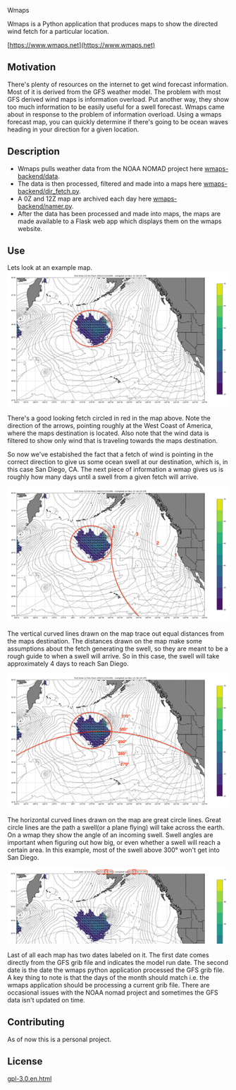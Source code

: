  Wmaps

Wmaps is a Python application that produces maps to show the directed wind fetch for a particular location.    

[https://www.wmaps.net](https://www.wmaps.net)

## Motivation

There's plenty of resources on the internet to get wind forecast information.  Most of it is derived from the GFS weather model.  The problem with most GFS derived wind maps is information overload. Put another way, they show too much information to be easily useful for a swell forecast. Wmaps came about in response to the problem of information overload. Using a wmaps forecast map, you can quickly determine if there's going to be ocean waves heading in your direction for a given location.


## Description

  * Wmaps pulls weather data from the NOAA NOMAD project here [wmaps-backend/data](https://github.com/a-seskunas/wmaps-backend/tree/main/data).   
  * The data is then processed, filtered and made into a maps here [wmaps-backend/dir_fetch.py](https://github.com/a-seskunas/wmaps-backend/blob/main/dir_fetch.py).   
  * A 0Z and 12Z map are archived each day here [wmaps-backend/namer.py](https://github.com/a-seskunas/wmaps-backend/blob/main/namer.py).    
  * After the data has been processed and made into maps, the maps are made available to a Flask web app which displays them on the wmaps website.



## Use

Lets look at an example map.   
![](https://github.com/a-seskunas/wmaps-backend/blob/main/examples/fetch-example.png?raw=true)    

There's a good looking fetch circled in red in the map above.  Note the direction of the arrows, pointing roughly at the West Coast of America, where the maps destination is located.  Also note that the wind data is filtered to show only wind that is traveling towards the maps destination.     

So now we've estabished the fact that a fetch of wind is pointing in the correct direction to give us some ocean swell at our destination, which is, in this case San Diego, CA.  The next piece of information a wmap gives us is roughly how many days until a swell from a given fetch will arrive.

![](https://github.com/a-seskunas/wmaps-backend/blob/main/examples/days-example.png?raw=true)

The vertical curved lines drawn on the map trace out equal distances from the maps destination.  The distances drawn on the map make some assumptions about the fetch generating the swell, so they are meant to be a rough guide to when a swell will arrive.  So in this case, the swell will take approximately 4 days to reach San Diego.   

![](https://github.com/a-seskunas/wmaps-backend/blob/main/examples/dir-example.png?raw=true)


The horizontal curved lines drawn on the map are great circle lines.  Great circle lines are the path a swell(or a plane flying) will take across the earth.  On a wmap they show the angle of an incoming swell.  Swell angles are important when figuring out how big, or even whether a swell will reach a certain area.  In this example, most of the swell above 300° won't get into San Diego.

![](https://github.com/a-seskunas/wmaps-backend/blob/main/examples/date-example.png?raw=true)

Last of all each map has two dates labeled on it.  The first date comes directly from the GFS grib file and indicates the model run date.  The second date is the date the wmaps python application processed the GFS grib file.  A key thing to note is that the days of the month should match i.e. the wmaps application should be processing a current grib file.   There are occasional issues with the NOAA nomad project and sometimes the GFS data isn't updated on time.  

## Contributing

As of now this is a personal project.

## License

[gpl-3.0.en.html](https://www.gnu.org/licenses/gpl-3.0.en.html)
